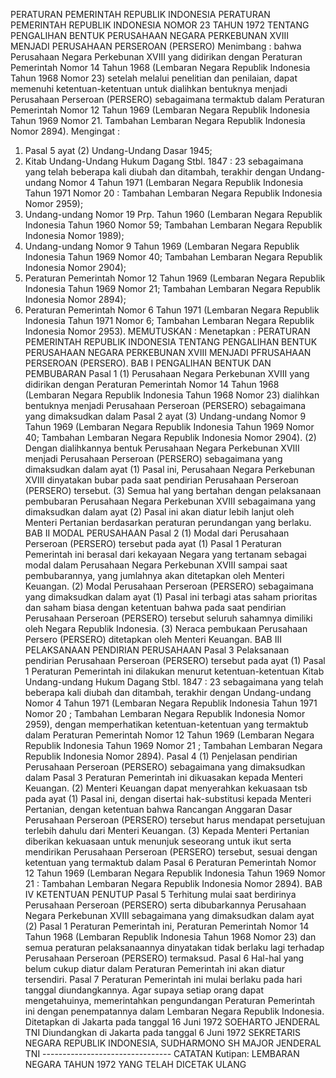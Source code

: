 PERATURAN PEMERINTAH REPUBLIK INDONESIA PERATURAN PEMERINTAH REPUBLIK INDONESIA NOMOR 23 TAHUN 1972 TENTANG PENGALIHAN BENTUK PERUSAHAAN NEGARA PERKEBUNAN XVIII MENJADI PERUSAHAAN PERSEROAN (PERSERO)
Menimbang :
 bahwa Perusahaan Negara Perkebunan XVIII yang didirikan dengan Peraturan Pemerintah Nomor 14 Tahun 1968 (Lembaran Negara Republik Indonesia Tahun 1968 Nomor 23) setelah melalui penelitian dan penilaian, dapat memenuhi ketentuan-ketentuan untuk dialihkan bentuknya menjadi Perusahaan Perseroan (PERSERO) sebagaimana termaktub dalam Peraturan Pemerintah Nomor 12 Tahun 1969 (Lembaran Negara Republik Indonesia Tahun 1969 Nomor 21. Tambahan Lembaran Negara Republik Indonesia Nomor 2894).
Mengingat :

1. Pasal 5 ayat (2) Undang-Undang Dasar 1945;
2. Kitab Undang-Undang Hukum Dagang Stbl. 1847 : 23 sebagaimana yang telah beberapa kali diubah dan ditambah, terakhir dengan Undang-undang Nomor 4 Tahun 1971 (Lembaran Negara Republik Indonesia Tahun 1971 Nomor 20 : Tambahan Lembaran Negara Republik Indonesia Nomor 2959);
3. Undang-undang Nomor 19 Prp. Tahun 1960 (Lembaran Negara Republik Indonesia Tahun 1960 Nomor 59; Tambahan Lembaran Negara Republik Indonesia Nomor 1989);
4. Undang-undang Nomor 9 Tahun 1969 (Lembaran Negara Republik Indonesia Tahun 1969 Nomor 40; Tambahan Lembaran Negara Republik Indonesia Nomor 2904);
5. Peraturan Pemerintah Nomor 12 Tahun 1969 (Lembaran Negara Republik Indonesia Tahun 1969 Nomor 21; Tambahan Lembaran Negara Republik Indonesia Nomor 2894);
6. Peraturan Pemerintah Nomor 6 Tahun 1971 (Lembaran Negara Republik Indonesia Tahun 1971 Nomor 6; Tambahan Lembaran Negara Republik Indonesia Nomor 2953).
MEMUTUSKAN :
 Menetapkan : PERATURAN PEMERINTAH REPUBLIK INDONESIA TENTANG PENGALIHAN BENTUK PERUSAHAAN NEGARA PERKEBUNAN XVIII MENJADI PFRUSAHAAN PERSEROAN (PERSERO).
BAB I PENGALIHAN BENTUK DAN PEMBUBARAN
Pasal 1
(1) Perusahaan Negara Perkebunan XVIII yang didirikan dengan Peraturan Pemerintah Nomor 14 Tahun 1968 (Lembaran Negara Republik Indonesia Tahun 1968 Nomor 23) dialihkan bentuknya menjadi Perusahaan Perseroan (PERSERO) sebagaimana yang dimaksudkan dalam Pasal 2 ayat (3) Undang-undang Nomor 9 Tahun 1969 (Lembaran Negara Republik Indonesia Tahun 1969 Nomor 40; Tambahan Lembaran Negara Republik Indonesia Nomor 2904).
(2) Dengan dialihkannya bentuk Perusahaan Negara Perkebunan XVIII menjadi Perusahaan Perseroan (PERSERO) sebagaimana yang dimaksudkan dalam ayat (1) Pasal ini, Perusahaan Negara Perkebunan XVIII dinyatakan bubar pada saat pendirian Perusahaan Perseroan (PERSERO) tersebut.
(3) Semua hal yang bertahan dengan pelaksanaan pembubaran Perusahaan Negara Perkebunan XVIII sebagaimana yang dimaksudkan dalam ayat (2) Pasal ini akan diatur lebih lanjut oleh Menteri Pertanian berdasarkan peraturan perundangan yang berlaku.
BAB II MODAL PERUSAHAAN
Pasal 2
(1) Modal dari Perusahaan Perseroan (PERSERO) tersebut pada ayat (1) Pasal 1 Peraturan Pemerintah ini berasal dari kekayaan Negara yang tertanam sebagai modal dalam Perusahaan Negara Perkebunan XVIII sampai saat pembubarannya, yang jumlahnya akan ditetapkan oleh Menteri Keuangan.
(2) Modal Perusahaan Perseroan (PERSERO) sebagaimana yang dimaksudkan dalam ayat (1) Pasal ini terbagi atas saham prioritas dan saham biasa dengan ketentuan bahwa pada saat pendirian Perusahaan Perseroan (PERSERO) tersebut seluruh sahamnya dimiliki oleh Negara Republik Indonesia.
(3) Neraca pembukaan Perusahaan Persero (PERSERO) ditetapkan oleh Menteri Keuangan.
BAB III PELAKSANAAN PENDIRIAN PERUSAHAAN
Pasal 3
Pelaksanaan pendirian Perusahaan Perseroan (PERSERO) tersebut pada ayat (1) Pasal 1 Peraturan Pemerintah ini dilakukan menurut ketentuan-ketentuan Kitab Undang-undang Hukum Dagang Stbl. 1847 : 23 sebagaimana yang telah beberapa kali diubah dan ditambah, terakhir dengan Undang-undang Nomor 4 Tahun 1971 (Lembaran Negara Republik Indonesia Tahun 1971 Nomor 20 ; Tambahan Lembaran Negara Republik Indonesia Nomor 2959), dengan memperhatikan ketentuan-ketentuan yang termaktub dalam Peraturan Pemerintah Nomor 12 Tahun 1969 (Lembaran Negara Republik Indonesia Tahun 1969 Nomor 21 ; Tambahan Lembaran Negara Republik Indonesia Nomor 2894).
Pasal 4
(1) Penjelasan pendirian Perusahaan Perseroan (PERSERO) sebagaimana yang dimaksudkan dalam Pasal 3 Peraturan Pemerintah ini dikuasakan kepada Menteri Keuangan.
(2) Menteri Keuangan dapat menyerahkan kekuasaan tsb pada ayat (1) Pasal ini, dengan disertai hak-substitusi kepada Menteri Pertanian, dengan ketentuan bahwa Rancangan Anggaran Dasar Perusahaan Perseroan (PERSERO) tersebut harus mendapat persetujuan terlebih dahulu dari Menteri Keuangan.
(3) Kepada Menteri Pertanian diberikan kekuasaan untuk menunjuk seseorang untuk ikut serta mendirikan Perusahaan Perseroan (PERSERO) tersebut, sesuai dengan ketentuan yang termaktub dalam Pasal 6 Peraturan Pemerintah Nomor 12 Tahun 1969 (Lembaran Negara Republik Indonesia Tahun 1969 Nomor 21 : Tambahan Lembaran Negara Republik Indonesia Nomor 2894).
BAB IV KETENTUAN PENUTUP
Pasal 5
Terhitung mulai saat berdirinya Perusahaan Perseroan (PERSERO) serta dibubarkannya Perusahaan Negara Perkebunan XVIII sebagaimana yang dimaksudkan dalam ayat (2) Pasal 1 Peraturan Pemerintah ini, Peraturan Pemerintah Nomor 14 Tahun 1968 (Lembaran Republik Indonesia Tahun 1968 Nomor 23) dan semua peraturan pelaksanaannya dinyatakan tidak berlaku lagi terhadap Perusahaan Perseroan (PERSERO) termaksud.
Pasal 6
Hal-hal yang belum cukup diatur dalam Peraturan Pemerintah ini akan diatur tersendiri.
Pasal 7
Peraturan Pemerintah ini mulai berlaku pada hari tanggal diundangkannya. Agar supaya setiap orang dapat mengetahuinya, memerintahkan pengundangan Peraturan Pemerintah ini dengan penempatannya dalam Lembaran Negara Republik Indonesia. Ditetapkan di Jakarta pada tanggal 16 Juni 1972 SOEHARTO JENDERAL TNI Diundangkan di Jakarta pada tanggal 6 Juni 1972 SEKRETARIS NEGARA REPUBLIK INDONESIA, SUDHARMONO SH MAJOR JENDERAL TNI -------------------------------- CATATAN Kutipan: LEMBARAN NEGARA TAHUN 1972 YANG TELAH DICETAK ULANG